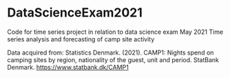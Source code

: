 # DataScienceExam2021
Code for time series project in relation to data science exam May 2021
Time series analysis and forecasting of camp site activity

Data acquired from: 
Statistics Denmark. (2021). CAMP1: Nights spend on camping sites by region, nationality of the guest, unit and period. StatBank Denmark. https://www.statbank.dk/CAMP1
